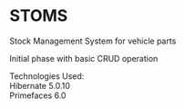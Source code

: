 # STOMS
Stock Management System for vehicle parts

Initial phase with basic CRUD operation

Technologies Used:
<br/>
Hibernate 5.0.10<br/>
Primefaces 6.0
